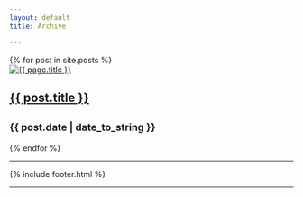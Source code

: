 ```yaml
---
layout: default
title: Archive

---
```

<div class="container-fluid">
<div class="row ">
    {% for post in site.posts %}
    <article class="post col-md-4 col-sm-6 inner">
    <div class="post">
      <a href="{{ post.url }}">
	<img src="/images/{{ post.image.teaser }}" class="post-teaser-image" alt="{{ page.title }}" itemprop="image">
      </a>
    <h1 class="post-title">
      <a href="{{ post.url }}">
        {{ post.title }}
      </a>
    </h1></a>
<h2><small>{{ post.date | date_to_string }}</small></h2>
    </article>
  {% endfor %}

<hr>
    {% include footer.html %}
<hr>
</div>
</div>
